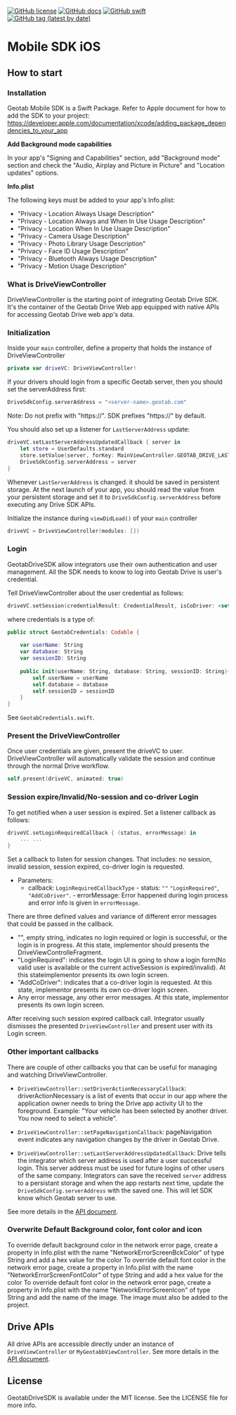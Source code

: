 [![GitHub license](https://img.shields.io/github/license/Geotab/mobile-sdk-ios)](https://github.com/Geotab/mobile-sdk-ios/blob/main/LICENSE) [![GitHub docs](https://img.shields.io/badge/docs-passing-brightgreen)](https://geotab.github.io/mobile-sdk-ios/Classes/DriveViewController.html) [![GitHub swift](https://img.shields.io/badge/swift-4%20%7C%204.2%20%7C%205-brightgreen)](https://swift.org/) [![GitHub tag (latest by date)](https://img.shields.io/github/v/tag/Geotab/mobile-sdk-ios?label=release)](https://github.com/Geotab/mobile-sdk-ios/tags)

# Mobile SDK iOS

## How to start 

### Installation

Geotab Mobile SDK is a Swift Package. Refer to Apple document for how to add the SDK to your project: https://developer.apple.com/documentation/xcode/adding_package_dependencies_to_your_app



**Add Background mode capabilities**

In your app's "Signing and Capabilities" section, add "Background mode" section and check the "Audio, Airplay and Picture in Picture" and "Location updates" options. 


**Info.plist**

The following keys must be added to your app's Info.plist:

- "Privacy - Location Always Usage Description"
- "Privacy - Location Always and When In Use Usage Description"
- "Privacy - Location When In Use Usage Description"
- "Privacy - Camera Usage Description"
- "Privacy - Photo Library Usage Description"
- "Privacy - Face ID Usage Description"
- "Privacy - Bluetooth Always Usage Description"
- "Privacy - Motion Usage Description"

### What is DriveViewController

DriveViewController is the starting point of integrating Geotab Drive SDK. It's the container of the Geotab Drive Web app equipped with native APIs for accessing Geotab Drive web app's data.

### Initialization

Inside your `main` controller, define a property that holds the instance of DriveViewController

```swift
private var driveVC: DriveViewController!
```

If your drivers should login from a specific Geotab server, then you should set the serverAddress first:

```swift
DriveSdkConfig.serverAddress = "<server-name>.geotab.com"
```

Note: Do not prefix with "https://". SDK prefixes "https://" by default.


You should also set up a listener for `LastServerAddress` update:

```swift
driveVC.setLastServerAddressUpdatedCallback { server in
    let store = UserDefaults.standard
    store.setValue(server, forKey: MainViewController.GEOTAB_DRIVE_LAST_SERVER_KEY)
    DriveSdkConfig.serverAddress = server
}
```

Whenever `LastServerAddress` is changed. it should be saved in persistent storage. At the next launch of your app, you should read the value from your persistent storage and set it to `DriveSdkConfig.serverAddress` before executing any Drive SDK APIs.

Initialize the instance during `viewDidLoad()` of your `main` controller

```swift
driveVC = DriveViewController(modules: [])
```

### Login

GeotabDriveSDK allow integrators use their own authentication and user management. All the SDK needs to know to log into Geotab Drive is user's credential. 

Tell DriveViewController about the user credential as follows:

```swift
driveVC.setSession(credentialResult: CredentialResult, isCoDriver: <set to true if it's a co-driver login>)
```

where credentials is a type of: 

```swift
public struct GeotabCredentials: Codable {
    
    var userName: String
    var database: String
    var sessionID: String
    
    public init(userName: String, database: String, sessionID: String){
        self.userName = userName
        self.database = database
        self.sessionID = sessionID
    }
}
```

See `GeotabCredentials.swift`.



### Present the DriveViewController

Once user credentials are given, present the driveVC to user. DriveViewController will automatically validate the session and continue through the normal Drive workflow.

```swift
self.present(driveVC, animated: true)
```

### Session expire/Invalid/No-session and co-driver Login

To get notified when a user session is expired. Set a listener callback as follows:

```swift
driveVC.setLoginRequiredCallback { (status, errorMessage) in
    ... ...
}
```

Set a callback to listen for session changes. That includes: no session, invalid session, session expired, co-driver login is requested.

- Parameters:
   - callback: `LoginRequiredCallbackType`
           - status: `""` `"LoginRequired"`, `"AddCoDriver"`.
           - errorMessage: Error happened during login process and error info is given in `errorMessage`.

There are three defined values and variance of different error messages that could be passed in the callback.

- "", empty string, indicates no login required or login is successful, or the login is in progress. At this state, implementor should presents the DriveViewControlleFragment.
- "LoginRequired": indicates the login UI is going to show a login form(No valid user is available or the current activeSession is expired/invalid). At this stateimplementor presents its own login screen.
- "AddCoDriver": indicates that a co-driver login is requested. At this state, implementor presents its own co-driver login screen.
- Any error message, any other error messages. At this state, implementor presents its own login screen.

After receiving such session expired callback call. Integrator usually dismisses the presented `DriveViewController` and present user with its Login screen.

### Other important callbacks

There are couple of other callbacks you that can be useful for managing and watching DriveViewController.

- `DriveViewController::setDriverActionNecessaryCallback`: driverActionNecessary is a list of events that occur in our app where the application owner needs to bring the Drive app activity UI to the foreground. Example: "Your vehicle has been selected by another driver. You now need to select a vehicle".

- `DriveViewController::setPageNavigationCallback`: pageNavigation event indicates any navigation changes by the driver in Geotab Drive.

- `DriveViewController::setLastServerAddressUpdatedCallback`: Drive tells the integrator which server address is used after a user successful login. This server address must be used for future logins of other users of the same company. Integrators can save the received `server` address to a persistant storage and when the app restarts next time, update the `DriveSdkConfig.serverAddress` with the saved one. This will let SDK know which Geotab server to use.

See more details in the [API document](https://geotab.github.io/mobile-sdk-ios/Classes/DriveViewController.html).


### Overwrite Default Background color, font color and icon

To override default background color in the network error page, create a property in Info.plist with the name "NetworkErrorScreenBckColor" of type String and add a hex value for the color
To override default font color in the network error page, create a property in Info.plist with the name "NetworkErrorScreenFontColor" of type String and add a hex value for the color
To override default font color in the network error page, create a property in Info.plist with the name "NetworkErrorScreenIcon" of type String and add the name of the image. The image must also be added to the project.


## Drive APIs

All drive APIs are accessible directly under an instance of `DriveViewController` or `MyGeotabbViewController`. See more details in the [API document](https://geotab.github.io/mobile-sdk-ios/).

## License

GeotabDriveSDK is available under the MIT license. See the LICENSE file for more info.
